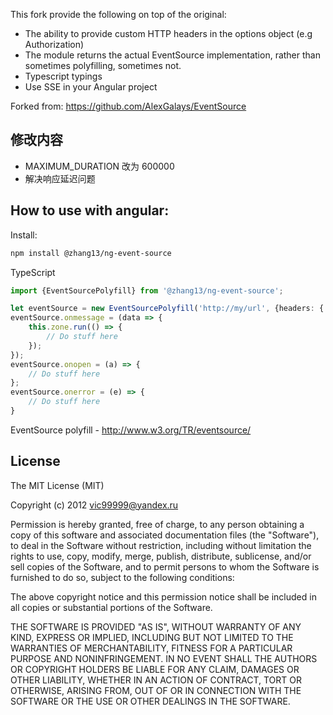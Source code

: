 
This fork provide the following on top of the original:

- The ability to provide custom HTTP headers in the options object (e.g Authorization)
- The module returns the actual EventSource implementation, rather than sometimes polyfilling, sometimes not.
- Typescript typings
- Use SSE in your Angular project

Forked from: https://github.com/AlexGalays/EventSource

修改内容
-------------------------
- MAXIMUM_DURATION 改为 600000
- 解决响应延迟问题

How to use with angular:
-------------------------

Install:
```bash
npm install @zhang13/ng-event-source
```

TypeScript
```typescript
import {EventSourcePolyfill} from '@zhang13/ng-event-source';

let eventSource = new EventSourcePolyfill('http://my/url', {headers: { headerName: 'HeaderValue', header2: 'HeaderValue2' }});
eventSource.onmessage = (data => {
    this.zone.run(() => {
        // Do stuff here
    });
});
eventSource.onopen = (a) => {
    // Do stuff here
};
eventSource.onerror = (e) => {
    // Do stuff here
}
```

EventSource polyfill - http://www.w3.org/TR/eventsource/

License
-------
The MIT License (MIT)

Copyright (c) 2012 vic99999@yandex.ru

Permission is hereby granted, free of charge, to any person obtaining a copy of this software and associated documentation files (the "Software"), to deal in the Software without restriction, including without limitation the rights to use, copy, modify, merge, publish, distribute, sublicense, and/or sell copies of the Software, and to permit persons to whom the Software is furnished to do so, subject to the following conditions:

The above copyright notice and this permission notice shall be included in all copies or substantial portions of the Software.

THE SOFTWARE IS PROVIDED "AS IS", WITHOUT WARRANTY OF ANY KIND, EXPRESS OR IMPLIED, INCLUDING BUT NOT LIMITED TO THE WARRANTIES OF MERCHANTABILITY, FITNESS FOR A PARTICULAR PURPOSE AND NONINFRINGEMENT. IN NO EVENT SHALL THE AUTHORS OR COPYRIGHT HOLDERS BE LIABLE FOR ANY CLAIM, DAMAGES OR OTHER LIABILITY, WHETHER IN AN ACTION OF CONTRACT, TORT OR OTHERWISE, ARISING FROM, OUT OF OR IN CONNECTION WITH THE SOFTWARE OR THE USE OR OTHER DEALINGS IN THE SOFTWARE.
